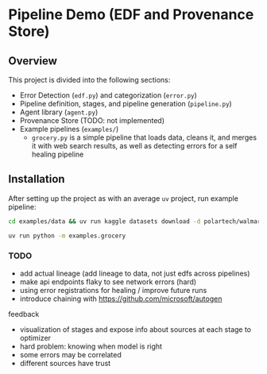 # Pipeline Demo (EDF and Provenance Store)

## Overview
This project is divided into the following sections:
- Error Detection (`edf.py`) and categorization (`error.py`)
- Pipeline definition, stages, and pipeline generation (`pipeline.py`)
- Agent library (`agent.py`)
- Provenance Store (TODO: not implemented)
- Example pipelines (`examples/`)
    - `grocery.py` is a simple pipeline that loads data, cleans it, and merges it with web search results, as well as detecting errors for a self healing pipeline

## Installation
After setting up the project as with an average `uv` project, run example pipeline:
```bash
cd examples/data && uv run kaggle datasets download -d polartech/walmart-grocery-product-dataset && unzip walmart-grocery-product-dataset.zip

uv run python -m examples.grocery
```


### TODO
- add actual lineage (add lineage to data, not just edfs across pipelines)
- make api endpoints flaky to see network errors (hard)
- using error registrations for healing / improve future runs
- introduce chaining with https://github.com/microsoft/autogen

feedback
- visualization of stages and expose info about sources at each stage to optimizer
- hard problem: knowing when model is right
- some errors may be correlated
- different sources have trust
